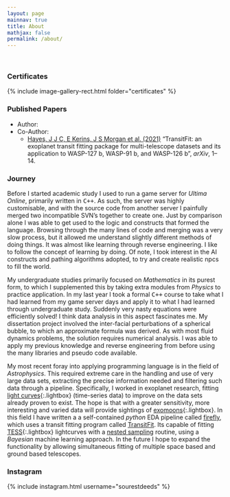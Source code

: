 ```yaml
---
layout: page
mainnav: true
title: About
mathjax: false
permalink: /about/
---
```


<a href="https://www.linkedin.com/in/stephen-charles-2b366020a/">
	<i class="fa fa-linkedin"></i>
</a>
<a href="https://github.com/sourestdeeds/">
	<i class="fa fa-github"></i>
</a>
<a href="https://twitter.com/Stephen59832963">
	<i class="fa fa-twitter"></i>
</a>
<a href="https://www.instagram.com/sourestdeeds/">
	<i class="fa fa-instagram"></i>
</a>
<a href="mailto: stevemindoza@gmail.com?subject=Referred from DataSciencePortfolio&body= ">
	<i class="fa fa-envelope-square"></i>
</a>
<a href="https://sourestdeeds.github.io/pdf/stephen-charles-cv.pdf">
	<i class="fa fa-file-pdf-o"></i>
</a>
<br>

<div id="adobe-dc-view" style="width: 100%;"></div>
<script src="https://documentcloud.adobe.com/view-sdk/main.js"></script>
<script type="text/javascript">
	document.addEventListener("adobe_dc_view_sdk.ready", function(){ 
		var adobeDCView = new AdobeDC.View({clientId: "75c0126e67ed437d8268ece13f6e2b7f", divId: "adobe-dc-view"});
		adobeDCView.previewFile({
			content:{location: {url: "https://sourestdeeds.github.io/pdf/stephen-charles-cv.pdf"}},
			metaData:{fileName: "stephen-charles-cv.pdf"}
		}, {embedMode: "IN_LINE"});
	});
</script>

### Certificates

{% include image-gallery-rect.html folder="certificates" %}

### Published Papers

- Author:
- Co-Author:
	- [Hayes, J J C, E Kerins, J S Morgan et al. (2021)](https://arxiv.org/pdf/2103.12139.pdf) “TransitFit: an exoplanet transit fitting package
for multi-telescope datasets and its application to WASP-127 b, WASP-91 b, and WASP-126 b”, *arXiv*, 1–14.

### Journey

Before I started academic study I used to run a game server for *Ultima Online*, primarily written in <span style="font-family:monospace;">C++</span>. As such, the server was highly customisable, and with the source code from another server I painfully merged two incompatible SVN’s together to create one. Just by comparison alone I was able to get used to the logic and constructs that formed the language. Browsing through the many lines of code and merging was a very slow process, but it allowed me understand slightly different methods of doing things. It was almost like learning through reverse engineering. I like to follow the concept of learning by doing. Of note, I took interest in the AI constructs and pathing algorithms adopted, to try and create realistic npcs to fill the world.

My undergraduate studies primarily focused on *Mathematics* in its purest form, to which I supplemented this by taking extra modules from *Physics* to practice application. In my last year I took a formal <span style="font-family:monospace;">C++</span> course to take what I had learned from my game server days and apply it to what I had learned through undergraduate study. Suddenly very nasty equations were efficiently solved! I think data analysis in this aspect fascinates me. My dissertation project involved the inter-facial perturbations of a spherical bubble, to which an approximate formula was derived. As with most fluid dynamics problems, the solution requires numerical analysis. I was able to apply my previous knowledge and reverse engineering from before using the many libraries and pseudo code available.

My most recent foray into applying programming language is in the field of *Astrophysics*. This required extreme care in the handling and use of very large data sets, extracting the precise information needed and filtering such data through a pipeline. Specifically, I worked in exoplanet research, fitting [light curves](https://youtu.be/vLh9KWns9gE){:.lightbox} (time-series data) to improve on the data sets already proven to exist. The hope is that with a greater sensitivity, more interesting and varied data will provide sightings of [exomoons](https://youtu.be/3Ma1xLz1Asw){:.lightbox}. In this field I have written a a self-contained *python* EDA pipeline called [firefly](https://github.com/sourestdeeds/firefly), which uses a transit fitting program called [TransitFit](https://github.com/joshjchayes/TransitFit). Its capable of fitting [TESS](https://youtu.be/Q4KjvPIbgMI){:.lightbox} lightcurves with a [nested sampling](https://github.com/joshspeagle/dynesty) routine, using a *Bayesian* machine learning approach. In the future I hope to expand the functionality by allowing simultaneous fitting of multiple space based and ground based telescopes.

### Instagram

{% include instagram.html username="sourestdeeds" %}
